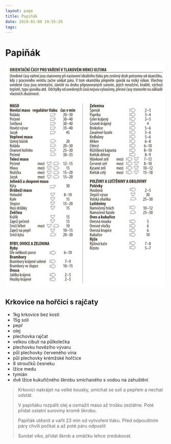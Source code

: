 ```yaml
---
layout: page
title: Papiňák
date: 2019-01-09 19:55:29
tags:
---
```

# Papiňák

![Časy vaření](./casy_vareni.png "Časy vaření")

## Krkovice na hořčici s rajčaty

- 1kg krkovice bez kosti
- 15g soli
- pepř
- olej
- plechovka rajčat
- velkou cibuli na půlkolečka
- plechovku hovězího vývaru
- půl plechovky červeného vína
- půl plechovky krémžské hořčice
- 8 stroučků česneku
- lžíce medu
- tymián
- dvě lžíce kukuřičného škrobu smíchaného s vodou na zahuštění

> Krkovici nakrájet na velké kousky, smíchat se solí a pepřem a nechat odstát.
>
> V papiňáku rozpálit olej a osmažit maso až trošku zezlátne. Poté přidat ostatní suroviny kromě škrobu.
>
> Papiňák utěsnit a vařit 23 min od vytvoření tlaku. Před odpouštním páry chvíli počkat a až poté páru odpustit
>
> Sundat víko, přidat škrob a omáčku lehce zredukovat. 